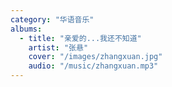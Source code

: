```yaml
---
category: "华语音乐"
albums:
  - title: "亲爱的...我还不知道"
    artist: "张悬"
    cover: "/images/zhangxuan.jpg"
    audio: "/music/zhangxuan.mp3"
---
```

